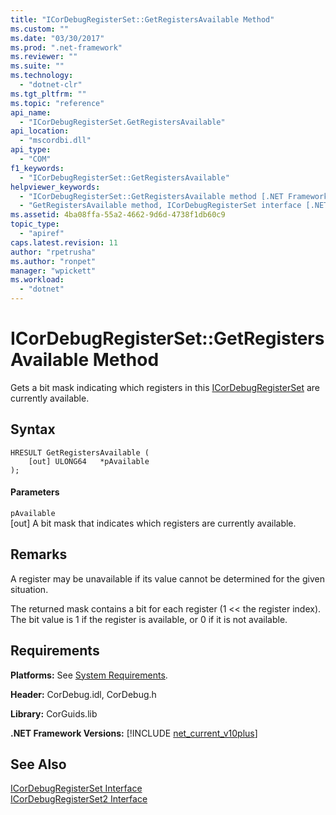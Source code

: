 ```yaml
---
title: "ICorDebugRegisterSet::GetRegistersAvailable Method"
ms.custom: ""
ms.date: "03/30/2017"
ms.prod: ".net-framework"
ms.reviewer: ""
ms.suite: ""
ms.technology: 
  - "dotnet-clr"
ms.tgt_pltfrm: ""
ms.topic: "reference"
api_name: 
  - "ICorDebugRegisterSet.GetRegistersAvailable"
api_location: 
  - "mscordbi.dll"
api_type: 
  - "COM"
f1_keywords: 
  - "ICorDebugRegisterSet::GetRegistersAvailable"
helpviewer_keywords: 
  - "ICorDebugRegisterSet::GetRegistersAvailable method [.NET Framework debugging]"
  - "GetRegistersAvailable method, ICorDebugRegisterSet interface [.NET Framework debugging]"
ms.assetid: 4ba08ffa-55a2-4662-9d6d-4738f1db60c9
topic_type: 
  - "apiref"
caps.latest.revision: 11
author: "rpetrusha"
ms.author: "ronpet"
manager: "wpickett"
ms.workload: 
  - "dotnet"
---
```

# ICorDebugRegisterSet::GetRegistersAvailable Method
Gets a bit mask indicating which registers in this [ICorDebugRegisterSet](../../../../docs/framework/unmanaged-api/debugging/icordebugregisterset-interface.md) are currently available.  
  
## Syntax  
  
```  
HRESULT GetRegistersAvailable (  
    [out] ULONG64   *pAvailable  
);  
```  
  
#### Parameters  
 `pAvailable`  
 [out] A bit mask that indicates which registers are currently available.  
  
## Remarks  
 A register may be unavailable if its value cannot be determined for the given situation.  
  
 The returned mask contains a bit for each register (1 << the register index). The bit value is 1 if the register is available, or 0 if it is not available.  
  
## Requirements  
 **Platforms:** See [System Requirements](../../../../docs/framework/get-started/system-requirements.md).  
  
 **Header:** CorDebug.idl, CorDebug.h  
  
 **Library:** CorGuids.lib  
  
 **.NET Framework Versions:** [!INCLUDE [net_current_v10plus](../../../../includes/net-current-v10plus-md.md)]  
  
## See Also  
 [ICorDebugRegisterSet Interface](../../../../docs/framework/unmanaged-api/debugging/icordebugregisterset-interface.md)  
 [ICorDebugRegisterSet2 Interface](../../../../docs/framework/unmanaged-api/debugging/icordebugregisterset2-interface.md)
